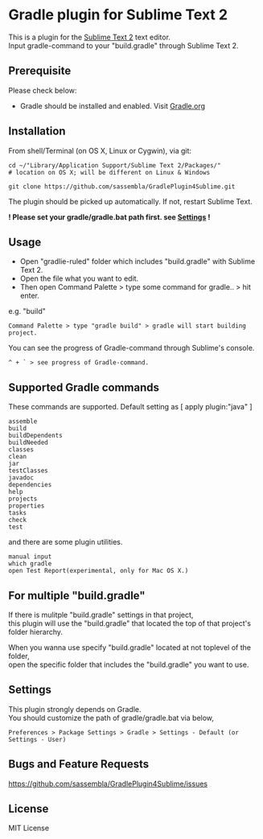# Gradle plugin for Sublime Text 2

This is a plugin for the [Sublime Text 2](http://www.sublimetext.com/) text editor.   
Input gradle-command to your "build.gradle" through Sublime Text 2.


## Prerequisite
Please check below:  
* Gradle should be installed and enabled. Visit [Gradle.org](http://gradle.org/)


## Installation
From shell/Terminal (on OS X, Linux or Cygwin), via git:  

    cd ~/"Library/Application Support/Sublime Text 2/Packages/" 
    # location on OS X; will be different on Linux & Windows
    
    git clone https://github.com/sassembla/GradlePlugin4Sublime.git
    
The plugin should be picked up automatically. If not, restart Sublime Text.

**! Please set your gradle/gradle.bat path first. see [Settings](#settings) !**

## Usage
* Open "gradlie-ruled" folder which includes "build.gradle" with Sublime Text 2.
* Open the file what you want to edit.
* Then open Command Palette > type some command for gradle.. > hit enter.

e.g. "build"
    
	Command Palette > type "gradle build" > gradle will start building project.

You can see the progress of Gradle-command through Sublime's console.

	^ + ` > see progress of Gradle-command.

## Supported Gradle commands
These commands are supported. Default setting as [ apply plugin:"java" ]

	assemble	
	build
	buildDependents
	buildNeeded
	classes
	clean
	jar
	testClasses
	javadoc	
	dependencies	
	help
	projects	
	properties
	tasks	
	check
	test

and there are some plugin utilities.  

	manual input  
	which gradle  
	open Test Report(experimental, only for Mac OS X.)  





## For multiple "build.gradle"
If there is mulitple "build.gradle" settings in that project,   
this plugin will use the "build.gradle" that located the top of that 
project's folder hierarchy.  

When you wanna use specify "build.gradle" located at not toplevel of the folder,   
open the specific folder that includes the "build.gradle" you want to use.



## Settings
This plugin strongly depends on Gradle.  
You should customize the path of gradle/gradle.bat via below,

`Preferences > Package Settings > Gradle > Settings - Default (or Settings - User)`



## Bugs and Feature Requests

<https://github.com/sassembla/GradlePlugin4Sublime/issues>


## License

MIT License
